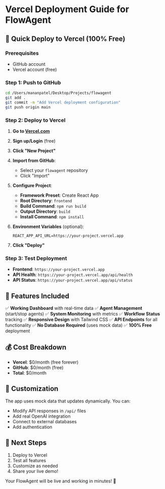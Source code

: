 # Vercel Deployment Guide for FlowAgent

## 🚀 Quick Deploy to Vercel (100% Free)

### Prerequisites
- GitHub account
- Vercel account (free)

### Step 1: Push to GitHub
```bash
cd /Users/mananpatel/Desktop/Projects/flowagent
git add .
git commit -m "Add Vercel deployment configuration"
git push origin main
```

### Step 2: Deploy to Vercel

1. **Go to [Vercel.com](https://vercel.com)**
2. **Sign up/Login** (free)
3. **Click "New Project"**
4. **Import from GitHub**:
   - Select your `flowagent` repository
   - Click "Import"

5. **Configure Project**:
   - **Framework Preset**: Create React App
   - **Root Directory**: `frontend`
   - **Build Command**: `npm run build`
   - **Output Directory**: `build`
   - **Install Command**: `npm install`

6. **Environment Variables** (optional):
   ```
   REACT_APP_API_URL=https://your-project.vercel.app
   ```

7. **Click "Deploy"**

### Step 3: Test Deployment

- **Frontend**: `https://your-project.vercel.app`
- **API Health**: `https://your-project.vercel.app/api/health`
- **API Status**: `https://your-project.vercel.app/api/status`

## 🎯 Features Included

✅ **Working Dashboard** with real-time data
✅ **Agent Management** (start/stop agents)
✅ **System Monitoring** with metrics
✅ **Workflow Status** tracking
✅ **Responsive Design** with Tailwind CSS
✅ **API Endpoints** for all functionality
✅ **No Database Required** (uses mock data)
✅ **100% Free** deployment

## 💰 Cost Breakdown

- **Vercel**: $0/month (free forever)
- **GitHub**: $0/month (free)
- **Total**: $0/month

## 🔧 Customization

The app uses mock data that updates dynamically. You can:
- Modify API responses in `/api/` files
- Add real OpenAI integration
- Connect to external databases
- Add authentication

## 🚀 Next Steps

1. Deploy to Vercel
2. Test all features
3. Customize as needed
4. Share your live demo!

Your FlowAgent will be live and working in minutes! 🎉
